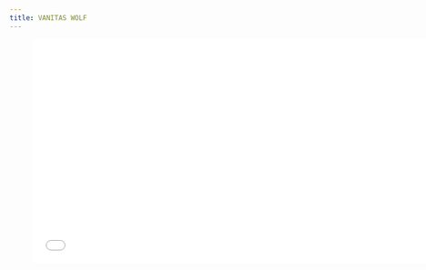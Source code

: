 ```yaml
---
title: VANITAS WOLF
---
```


<figure class=video>
  <iframe width=700 height=394
    src="//www.youtube-nocookie.com/embed/5c6cfm__JV4?version=3&loop=1&playlist=5c6cfm__JV4&rel=0&autohide=1&autoplay=1&controls=0&modestbranding=1&showinfo=0&theme=light"
    frameborder=0 allowfullscreen>
  </iframe>
</figure>
